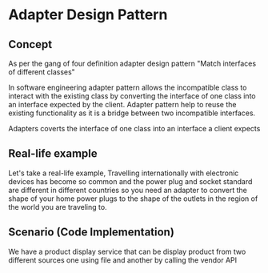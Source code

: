 # Adapter Design Pattern

## Concept

As per the gang of four definition adapter design pattern "Match interfaces of different classes"

In software engineering adapter pattern allows the incompatible class to interact with the existing class by converting the interface of one class into an interface expected by the client. Adapter pattern help to reuse the existing functionality as it is a bridge between two incompatible interfaces.

Adapters coverts the interface of one class into an interface a client expects

## Real-life example

Let's take a real-life example, Travelling internationally with electronic devices has become so common and the power plug and socket standard are different in different countries so you need an adapter to convert the shape of your home power plugs to the shape of the outlets in the region of the world you are traveling to.

## Scenario (Code Implementation)

We have a product display service that can be display product from two different sources one using file and another by calling the vendor API
